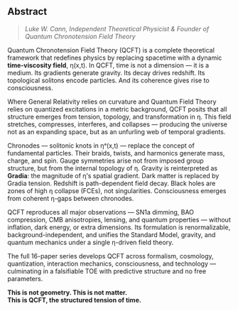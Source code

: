 ## Abstract

> *Luke W. Cann, Independent Theoretical Physicist & Founder of Quantum Chronotension Field Theory*

Quantum Chronotension Field Theory (QCFT) is a complete theoretical framework that redefines physics by replacing spacetime with a dynamic **time-viscosity field**, η(x,t). In QCFT, time is not a dimension — it is a medium. Its gradients generate gravity. Its decay drives redshift. Its topological solitons encode particles. And its coherence gives rise to consciousness.

Where General Relativity relies on curvature and Quantum Field Theory relies on quantized excitations in a metric background, QCFT posits that all structure emerges from tension, topology, and transformation in η. This field stretches, compresses, interferes, and collapses — producing the universe not as an expanding space, but as an unfurling web of temporal gradients.

Chronodes — solitonic knots in ηᵃ(x,t) — replace the concept of fundamental particles. Their braids, twists, and harmonics generate mass, charge, and spin. Gauge symmetries arise not from imposed group structure, but from the internal topology of η. Gravity is reinterpreted as **Gradia**: the magnitude of η’s spatial gradient. Dark matter is replaced by Gradia tension. Redshift is path-dependent field decay. Black holes are zones of high η collapse (FCEs), not singularities. Consciousness emerges from coherent η-gaps between chronodes.

QCFT reproduces all major observations — SN1a dimming, BAO compression, CMB anisotropies, lensing, and quantum properties — without inflation, dark energy, or extra dimensions. Its formulation is renormalizable, background-independent, and unifies the Standard Model, gravity, and quantum mechanics under a single η-driven field theory.

The full 16-paper series develops QCFT across formalism, cosmology, quantization, interaction mechanics, consciousness, and technology — culminating in a falsifiable TOE with predictive structure and no free parameters.

**This is not geometry. This is not matter.  
This is QCFT, the structured tension of time.**